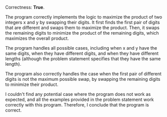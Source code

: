 Correctness: **True**.

The program correctly implements the logic to maximize the product of two integers x and y by swapping their digits. It first finds the first pair of digits that are different and swaps them to maximize the product. Then, it swaps the remaining digits to minimize the product of the remaining digits, which maximizes the overall product.

The program handles all possible cases, including when x and y have the same digits, when they have different digits, and when they have different lengths (although the problem statement specifies that they have the same length).

The program also correctly handles the case when the first pair of different digits is not the maximum possible swap, by swapping the remaining digits to minimize their product.

I couldn't find any potential case where the program does not work as expected, and all the examples provided in the problem statement work correctly with this program. Therefore, I conclude that the program is correct.